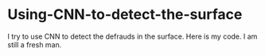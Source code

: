 # Using-CNN-to-detect-the-surface
I try to use CNN to detect the defrauds in the surface. Here is my code. I am still a fresh man.
